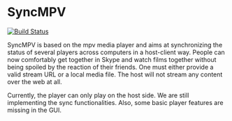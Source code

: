 # SyncMPV
[![Build Status](https://travis-ci.org/leviat/SyncMPV.svg?branch=master)](https://travis-ci.org/leviat/SyncMPV)

SyncMPV is based on the mpv media player and aims at synchronizing the status of several players across computers in a host-client way. People can now comfortably get together in Skype and watch films together without being spoiled by the reaction of their friends. One must either provide a valid stream URL or a local media file. The host will not stream any content over the web at all.

Currently, the player can only play on the host side. We are still implementing the sync functionalities. Also, some basic player features are missing in the GUI.
